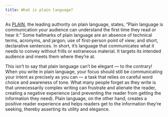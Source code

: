 ```yaml
---
title: What is plain language?
---
```


As [PLAIN](http://www.plainlanguage.gov/whatisPL/index.cfm), the leading authority on plain language, states, “Plain language is communication your audience can understand the first time they read or hear it.” Some hallmarks of plain language are an absence of technical terms, acronyms, and jargon; use of first-person point of view; and short, declarative sentences. In short, it’s language that communicates what it needs to convey without frills or extraneous material. It targets its intended audience and meets them where they’re at.

This isn’t to say that plain language can’t be elegant — to the contrary! When you write in plain language, your focus should still be communicating your intent as precisely as you can — a task that relies on careful word choice and awareness of tone. What many people forget as they write is that unnecessarily complex writing can frustrate and alienate the reader, creating a negative experience (and preventing the reader from getting the information they need). Plain language, on the other hand, creates a positive reader experience and helps readers get to the information they’re seeking, thereby asserting its utility and elegance.